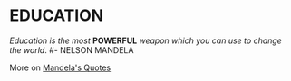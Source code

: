 # EDUCATION
*Education is the most* **POWERFUL** *weapon which you can use to change the world*.
#- NELSON MANDELA

More on [Mandela's Quotes](https://worldbicyclerelief.org/5-of-the-most-inspirational-nelson-mandela-quotes/)  
